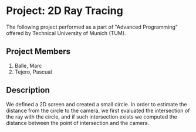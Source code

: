 # Project: 2D Ray Tracing #

The following project performed as a part of "Advanced Programming" offered by Technical University of Munich (TUM). 

## Project Members ##
1. Balle, Marc
2. Tejero, Pascual

## Description ##
We defined a 2D screen and created a small circle. In order to estimate the distance from the circle to the camera, we first evaluated the intersection of the ray with the circle, and if such intersection exists we computed the distance between the point of intersection and the camera.
